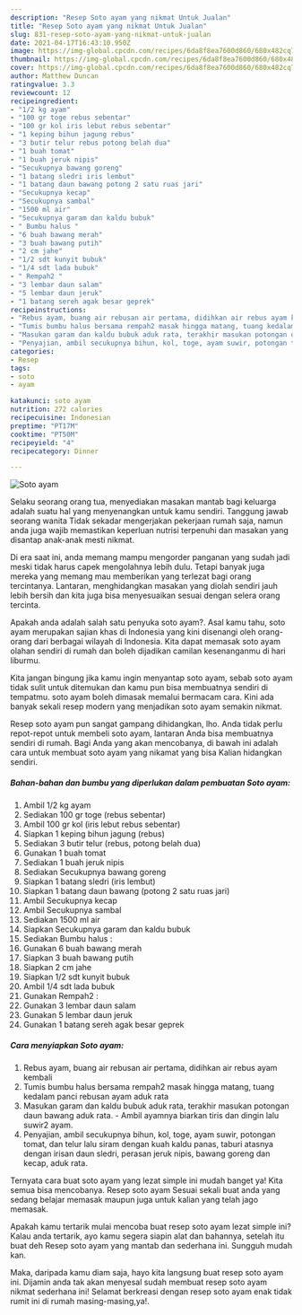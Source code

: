 ```yaml
---
description: "Resep Soto ayam yang nikmat Untuk Jualan"
title: "Resep Soto ayam yang nikmat Untuk Jualan"
slug: 831-resep-soto-ayam-yang-nikmat-untuk-jualan
date: 2021-04-17T16:43:10.950Z
image: https://img-global.cpcdn.com/recipes/6da8f8ea7600d860/680x482cq70/soto-ayam-foto-resep-utama.jpg
thumbnail: https://img-global.cpcdn.com/recipes/6da8f8ea7600d860/680x482cq70/soto-ayam-foto-resep-utama.jpg
cover: https://img-global.cpcdn.com/recipes/6da8f8ea7600d860/680x482cq70/soto-ayam-foto-resep-utama.jpg
author: Matthew Duncan
ratingvalue: 3.3
reviewcount: 12
recipeingredient:
- "1/2 kg ayam"
- "100 gr toge rebus sebentar"
- "100 gr kol iris lebut rebus sebentar"
- "1 keping bihun jagung rebus"
- "3 butir telur rebus potong belah dua"
- "1 buah tomat"
- "1 buah jeruk nipis"
- "Secukupnya bawang goreng"
- "1 batang sledri iris lembut"
- "1 batang daun bawang potong 2 satu ruas jari"
- "Secukupnya kecap"
- "Secukupnya sambal"
- "1500 ml air"
- "Secukupnya garam dan kaldu bubuk"
- " Bumbu halus "
- "6 buah bawang merah"
- "3 buah bawang putih"
- "2 cm jahe"
- "1/2 sdt kunyit bubuk"
- "1/4 sdt lada bubuk"
- " Rempah2 "
- "3 lembar daun salam"
- "5 lembar daun jeruk"
- "1 batang sereh agak besar geprek"
recipeinstructions:
- "Rebus ayam, buang air rebusan air pertama, didihkan air rebus ayam kembali"
- "Tumis bumbu halus bersama rempah2 masak hingga matang, tuang kedalam panci rebusan ayam aduk rata"
- "Masukan garam dan kaldu bubuk aduk rata, terakhir masukan potongan daun bawang aduk rata. Ambil ayamnya biarkan tiris dan dingin lalu suwir2 ayam."
- "Penyajian, ambil secukupnya bihun, kol, toge, ayam suwir, potongan tomat, dan telur lalu siram dengan kuah kaldu panas, taburi atasnya dengan irisan daun sledri, perasan jeruk nipis, bawang goreng dan kecap, aduk rata."
categories:
- Resep
tags:
- soto
- ayam

katakunci: soto ayam 
nutrition: 272 calories
recipecuisine: Indonesian
preptime: "PT17M"
cooktime: "PT50M"
recipeyield: "4"
recipecategory: Dinner

---
```



![Soto ayam](https://img-global.cpcdn.com/recipes/6da8f8ea7600d860/680x482cq70/soto-ayam-foto-resep-utama.jpg)

Selaku seorang orang tua, menyediakan masakan mantab bagi keluarga adalah suatu hal yang menyenangkan untuk kamu sendiri. Tanggung jawab seorang  wanita Tidak sekadar mengerjakan pekerjaan rumah saja, namun anda juga wajib memastikan keperluan nutrisi terpenuhi dan masakan yang disantap anak-anak mesti nikmat.

Di era  saat ini, anda memang mampu mengorder panganan yang sudah jadi meski tidak harus capek mengolahnya lebih dulu. Tetapi banyak juga mereka yang memang mau memberikan yang terlezat bagi orang tercintanya. Lantaran, menghidangkan masakan yang diolah sendiri jauh lebih bersih dan kita juga bisa menyesuaikan sesuai dengan selera orang tercinta. 



Apakah anda adalah salah satu penyuka soto ayam?. Asal kamu tahu, soto ayam merupakan sajian khas di Indonesia yang kini disenangi oleh orang-orang dari berbagai wilayah di Indonesia. Kita dapat memasak soto ayam olahan sendiri di rumah dan boleh dijadikan camilan kesenanganmu di hari liburmu.

Kita jangan bingung jika kamu ingin menyantap soto ayam, sebab soto ayam tidak sulit untuk ditemukan dan kamu pun bisa membuatnya sendiri di tempatmu. soto ayam boleh dimasak memalui bermacam cara. Kini ada banyak sekali resep modern yang menjadikan soto ayam semakin nikmat.

Resep soto ayam pun sangat gampang dihidangkan, lho. Anda tidak perlu repot-repot untuk membeli soto ayam, lantaran Anda bisa membuatnya sendiri di rumah. Bagi Anda yang akan mencobanya, di bawah ini adalah cara untuk membuat soto ayam yang nikamat yang bisa Kalian hidangkan sendiri.

<!--inarticleads1-->

##### Bahan-bahan dan bumbu yang diperlukan dalam pembuatan Soto ayam:

1. Ambil 1/2 kg ayam
1. Sediakan 100 gr toge (rebus sebentar)
1. Ambil 100 gr kol (iris lebut rebus sebentar)
1. Siapkan 1 keping bihun jagung (rebus)
1. Sediakan 3 butir telur (rebus, potong belah dua)
1. Gunakan 1 buah tomat
1. Sediakan 1 buah jeruk nipis
1. Sediakan Secukupnya bawang goreng
1. Siapkan 1 batang sledri (iris lembut)
1. Siapkan 1 batang daun bawang (potong 2 satu ruas jari)
1. Ambil Secukupnya kecap
1. Ambil Secukupnya sambal
1. Sediakan 1500 ml air
1. Siapkan Secukupnya garam dan kaldu bubuk
1. Sediakan  Bumbu halus :
1. Gunakan 6 buah bawang merah
1. Siapkan 3 buah bawang putih
1. Siapkan 2 cm jahe
1. Siapkan 1/2 sdt kunyit bubuk
1. Ambil 1/4 sdt lada bubuk
1. Gunakan  Rempah2 :
1. Gunakan 3 lembar daun salam
1. Gunakan 5 lembar daun jeruk
1. Gunakan 1 batang sereh agak besar geprek




<!--inarticleads2-->

##### Cara menyiapkan Soto ayam:

1. Rebus ayam, buang air rebusan air pertama, didihkan air rebus ayam kembali
1. Tumis bumbu halus bersama rempah2 masak hingga matang, tuang kedalam panci rebusan ayam aduk rata
1. Masukan garam dan kaldu bubuk aduk rata, terakhir masukan potongan daun bawang aduk rata. - Ambil ayamnya biarkan tiris dan dingin lalu suwir2 ayam.
1. Penyajian, ambil secukupnya bihun, kol, toge, ayam suwir, potongan tomat, dan telur lalu siram dengan kuah kaldu panas, taburi atasnya dengan irisan daun sledri, perasan jeruk nipis, bawang goreng dan kecap, aduk rata.




Ternyata cara buat soto ayam yang lezat simple ini mudah banget ya! Kita semua bisa mencobanya. Resep soto ayam Sesuai sekali buat anda yang sedang belajar memasak maupun juga untuk kalian yang telah jago memasak.

Apakah kamu tertarik mulai mencoba buat resep soto ayam lezat simple ini? Kalau anda tertarik, ayo kamu segera siapin alat dan bahannya, setelah itu buat deh Resep soto ayam yang mantab dan sederhana ini. Sungguh mudah kan. 

Maka, daripada kamu diam saja, hayo kita langsung buat resep soto ayam ini. Dijamin anda tak akan menyesal sudah membuat resep soto ayam nikmat sederhana ini! Selamat berkreasi dengan resep soto ayam enak tidak rumit ini di rumah masing-masing,ya!.

